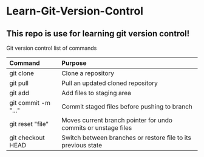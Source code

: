 # Learn-Git-Version-Control
## This repo is use for learning git version control!

Git version control list of commands

| Command | Purpose |
| :-----  | :------ |
| git clone | Clone a repository |
| git pull  | Pull an updated cloned repository |
| git add   | Add files to staging area |
| git commit -m "..." | Commit staged files before pushing to branch |
| git reset "file" | Moves current branch pointer for undo commits or unstage files |
| git checkout HEAD | Switch between branches or restore file to its previous state |
